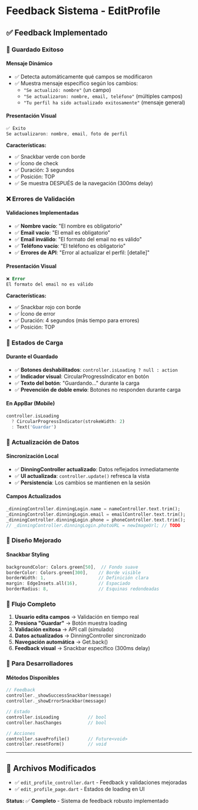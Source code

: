 # Feedback Sistema - EditProfile

## ✅ Feedback Implementado

### 🎯 **Guardado Exitoso**

#### **Mensaje Dinámico**
- ✅ Detecta automáticamente qué campos se modificaron
- ✅ Muestra mensaje específico según los cambios:
  - `"Se actualizó: nombre"` (un campo)
  - `"Se actualizaron: nombre, email, teléfono"` (múltiples campos)
  - `"Tu perfil ha sido actualizado exitosamente"` (mensaje general)

#### **Presentación Visual**
```dart
✅ Éxito
Se actualizaron: nombre, email, foto de perfil
```

**Características:**
- ✅ Snackbar verde con borde
- ✅ Ícono de check
- ✅ Duración: 3 segundos
- ✅ Posición: TOP
- ✅ Se muestra DESPUÉS de la navegación (300ms delay)

### ❌ **Errores de Validación**

#### **Validaciones Implementadas**
- ✅ **Nombre vacío**: "El nombre es obligatorio"
- ✅ **Email vacío**: "El email es obligatorio"
- ✅ **Email inválido**: "El formato del email no es válido"
- ✅ **Teléfono vacío**: "El teléfono es obligatorio"
- ✅ **Errores de API**: "Error al actualizar el perfil: [detalle]"

#### **Presentación Visual**
```dart
❌ Error
El formato del email no es válido
```

**Características:**
- ✅ Snackbar rojo con borde
- ✅ Ícono de error
- ✅ Duración: 4 segundos (más tiempo para errores)
- ✅ Posición: TOP

### 🔄 **Estados de Carga**

#### **Durante el Guardado**
- ✅ **Botones deshabilitados**: `controller.isLoading ? null : action`
- ✅ **Indicador visual**: CircularProgressIndicator en botón
- ✅ **Texto del botón**: "Guardando..." durante la carga
- ✅ **Prevención de doble envío**: Botones no responden durante carga

#### **En AppBar (Mobile)**
```dart
controller.isLoading 
  ? CircularProgressIndicator(strokeWidth: 2)
  : Text('Guardar')
```

### 📱 **Actualización de Datos**

#### **Sincronización Local**
- ✅ **DinningController actualizado**: Datos reflejados inmediatamente
- ✅ **UI actualizada**: `controller.update()` refresca la vista
- ✅ **Persistencia**: Los cambios se mantienen en la sesión

#### **Campos Actualizados**
```dart
_dinningController.dinningLogin.name = nameController.text.trim();
_dinningController.dinningLogin.email = emailController.text.trim();
_dinningController.dinningLogin.phone = phoneController.text.trim();
// _dinningController.dinningLogin.photoURL = newImageUrl; // TODO
```

### 🎨 **Diseño Mejorado**

#### **Snackbar Styling**
```dart
backgroundColor: Colors.green[50],  // Fondo suave
borderColor: Colors.green[300],    // Borde visible
borderWidth: 1,                    // Definición clara
margin: EdgeInsets.all(16),        // Espaciado
borderRadius: 8,                   // Esquinas redondeadas
```

### 🚀 **Flujo Completo**

1. **Usuario edita campos** → Validación en tiempo real
2. **Presiona "Guardar"** → Botón muestra loading
3. **Validación exitosa** → API call (simulado)
4. **Datos actualizados** → DinningController sincronizado
5. **Navegación automática** → Get.back()
6. **Feedback visual** → Snackbar específico (300ms delay)

### 🔧 **Para Desarrolladores**

#### **Métodos Disponibles**
```dart
// Feedback
controller._showSuccessSnackbar(message)
controller._showErrorSnackbar(message)

// Estado
controller.isLoading           // bool
controller.hasChanges          // bool

// Acciones
controller.saveProfile()       // Future<void>
controller.resetForm()         // void
```

---

## 📄 **Archivos Modificados**

- ✅ `edit_profile_controller.dart` - Feedback y validaciones mejoradas
- ✅ `edit_profile_page.dart` - Estados de loading en UI

**Status:** ✅ **Completo** - Sistema de feedback robusto implementado
